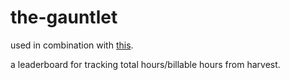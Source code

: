 # the-gauntlet
used in combination with [this](https://github.com/tshamz/time-is-a-flat-circle).

a leaderboard for tracking total hours/billable hours from harvest.
